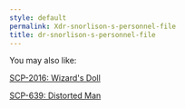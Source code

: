 ```yaml
---
style: default
permalink: Xdr-snorlison-s-personnel-file
title: dr-snorlison-s-personnel-file
---
```

You may also like:

[SCP-2016: Wizard's Doll](http://scp-wiki.net/scp-2016)

[SCP-639: Distorted Man](http://scp-wiki.net/scp-639)
